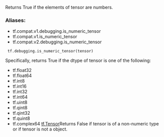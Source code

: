 Returns True if the elements of tensor are numbers.
### Aliases:
- tf.compat.v1.debugging.is_numeric_tensor
- tf.compat.v1.is_numeric_tensor
- tf.compat.v2.debugging.is_numeric_tensor

```
 tf.debugging.is_numeric_tensor(tensor)
```
Specifically, returns True if the dtype of tensor is one of the following:
- tf.float32
- tf.float64
- tf.int8
- tf.int16
- tf.int32
- tf.int64
- tf.uint8
- tf.qint8
- tf.qint32
- tf.quint8
- tf.complex64
[tf.Tensor](https://tensorflow.google.cn/api_docs/python/tf/Tensor)Returns False if tensor is of a non-numeric type or if tensor is not a  object.

